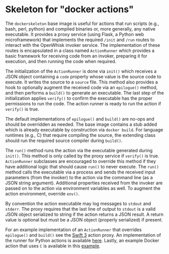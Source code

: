 <!--
#
# Licensed to the Apache Software Foundation (ASF) under one or more contributor 
# license agreements.  See the NOTICE file distributed with this work for additional 
# information regarding copyright ownership.  The ASF licenses this file to you
# under the Apache License, Version 2.0 (the # "License"); you may not use this 
# file except in compliance with the License.  You may obtain a copy of the License 
# at:
#
# http://www.apache.org/licenses/LICENSE-2.0
#
# Unless required by applicable law or agreed to in writing, software distributed 
# under the License is distributed on an "AS IS" BASIS, WITHOUT WARRANTIES OR 
# CONDITIONS OF ANY KIND, either express or implied.  See the License for the
# specific language governing permissions and limitations under the License.
#
-->

Skeleton for "docker actions"
================

The `dockerskeleton` base image is useful for actions that run scripts (e.g., bash, perl, python)
and compiled binaries or, more generally, any native executable. It provides a proxy service
(using Flask, a Python web microframework) that implements the required `/init` and `/run` routes
to interact with the OpenWhisk invoker service. The implementation of these routes is encapsulated
in a class named `ActionRunner` which provides a basic framework for receiving code from an invoker,
preparing it for execution, and then running the code when required.

The initialization of the `ActionRunner` is done via `init()` which receives a JSON object containing
a `code` property whose value is the source code to execute. It writes the source to a `source` file.
This method also provides a hook to optionally augment the received code via an `epilogue()` method,
and then performs a `build()` to generate an executable. The last step of the initialization applies
`verify()` to confirm the executable has the proper permissions to run the code. The action runner
is ready to run the action if `verify()` is true.

The default implementations of `epilogue()` and `build()` are no-ops and should be overridden as needed.
The base image contains a stub added which is already executable by construction via `docker build`.
For language runtimes (e.g., C) that require compiling the source, the extending class should run the
required source compiler during `build()`.

The `run()` method runs the action via the executable generated during `init()`. This method is only called
by the proxy service if `verify()` is true. `ActionRunner` subclasses are encouraged to override this method
if they have additional logic that should cause `run()` to never execute. The `run()` method calls the executable
via a process and sends the received input parameters (from the invoker) to the action via the command line
(as a JSON string argument). Additional properties received from the invoker are passed on to the action via
environment variables as well. To augment the action environment, override `env()`.

By convention the action executable may log messages to `stdout` and `stderr`. The proxy requires that the last
line of output to `stdout` is a valid JSON object serialized to string if the action returns a JSON result.
A return value is optional but must be a JSON object (properly serialized) if present.

For an example implementation of an `ActionRunner` that overrides `epilogue()` and `build()` see the
[Swift 3](../swift3Action/swift3runner.py) action proxy. An implementation of the runner for Python actions
is available [here](../pythonAction/pythonrunner.py). Lastly, an example Docker action that uses `C` is
available in this [example](../../sdk/docker/Dockerfile).
